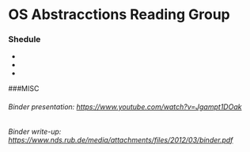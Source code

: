 # OS Abstracctions Reading Group

### Shedule

*

*

*





###MISC

###### Binder presentation: https://www.youtube.com/watch?v=Jgampt1DOak

###### Binder write-up: https://www.nds.rub.de/media/attachments/files/2012/03/binder.pdf
